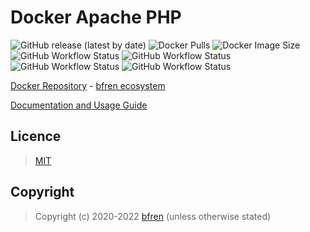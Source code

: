 # Docker Apache PHP

![GitHub release (latest by date)](https://img.shields.io/github/v/release/bfren/docker-apache-php) ![Docker Pulls](https://img.shields.io/endpoint?url=https%3A%2F%2Fbfren.dev%2Fdocker%2Fpulls%2Fapache-php) ![Docker Image Size](https://img.shields.io/endpoint?url=https%3A%2F%2Fbfren.dev%2Fdocker%2Fsize%2Fapache-php)<br/>
![GitHub Workflow Status](https://img.shields.io/github/workflow/status/bfren/docker-apache-php/dev-5_6?label=PHP+5.6) ![GitHub Workflow Status](https://img.shields.io/github/workflow/status/bfren/docker-apache-php/dev-7_4?label=PHP+7.4) ![GitHub Workflow Status](https://img.shields.io/github/workflow/status/bfren/docker-apache-php/dev-8_0?label=PHP+8.0) ![GitHub Workflow Status](https://img.shields.io/github/workflow/status/bfren/docker-apache-php/dev-8_1?label=PHP+8.1)

[Docker Repository](https://hub.docker.com/r/bfren/apache-php) - [bfren ecosystem](https://github.com/bfren/docker)

[Documentation and Usage Guide](https://docs.bfren.dev/docker/base-images/apache-php)

## Licence

> [MIT](https://mit.bfren.dev/2020)

## Copyright

> Copyright (c) 2020-2022 [bfren](https://bfren.dev) (unless otherwise stated)
